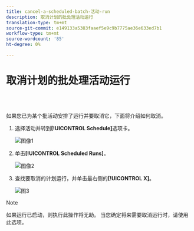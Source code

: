 ```yaml
---
title: cancel-a-scheduled-batch-活动-run
description: 取消计划的批处理活动运行
translation-type: tm+mt
source-git-commit: e149133a5383faaef5e9c9b7775ae36e633ed7b1
workflow-type: tm+mt
source-wordcount: '85'
ht-degree: 0%

---
```



# 取消计划的批处理活动运行

<br> 

如果您已为某个批活动安排了运行并要取消它，下面将介绍如何取消。

1. 选择活动并转到&#x200B;**[!UICONTROL Schedule]**&#x200B;选项卡。

   ![图像1](/help/sky/assets/smart-campaigns/cancel-a-scheduled-batch-campaign-run/cancel-a-scheduled-batch-campaign-run-1.png)

1. 单击&#x200B;**[!UICONTROL Scheduled Runs]**。

   ![图像2](/help/sky/assets/smart-campaigns/cancel-a-scheduled-batch-campaign-run/cancel-a-scheduled-batch-campaign-run-2.png)

1. 查找要取消的计划运行，并单击最右侧的&#x200B;**[!UICONTROL X]**。

   ![图3](/help/sky/assets/smart-campaigns/cancel-a-scheduled-batch-campaign-run/cancel-a-scheduled-batch-campaign-run-3.png)

>[!NOTE]
>
>如果运行已启动，则执行此操作将无助。 当您确定将来需要取消运行时，请使用此选项。
